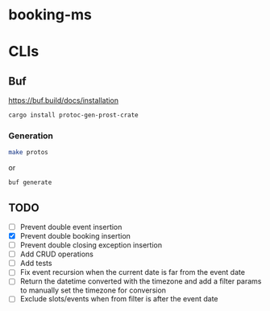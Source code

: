 # booking-ms

# CLIs

## Buf

https://buf.build/docs/installation

```sh
cargo install protoc-gen-prost-crate
```

### Generation

```sh
make protos
```
or
```sh
buf generate
```

## TODO

- [ ] Prevent double event insertion
- [x] Prevent double booking insertion
- [ ] Prevent double closing exception insertion
- [ ] Add CRUD operations
- [ ] Add tests
- [ ] Fix event recursion when the current date is far from the event date
- [ ] Return the datetime converted with the timezone and add a filter params to manually set the timezone for conversion
- [ ] Exclude slots/events when from filter is after the event date
